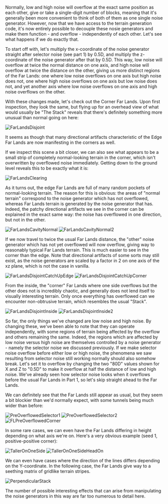 Normally, low and high noise will overflow at the exact same position as each other, give or take a single-digit number of blocks, meaning that it's generally been more convenient to think of both of them as one single noise generator. However, now that we have access to the terrain generation code, it's now entirely possible to decouple these nosie generators and make them function - and overflow - independently of each other. Let's see what happens if we do exactly that.

To start off with, let's multiply the x-coordinate of the noise generator straight after selector noise (see part 1) by 0.5D, and multiply the z-coordinate of the noise generator after that by 0.5D. This way, low noise will overflow at twice the normal distance on one axis, and high noise will overflow at twice the distance on the other, giving us more distinct regions of the Far Lands: one where low noise overflows on one axis but high noise does not, one where high noise overflows on one axis but low noise does not, and yet another axis where low noise overflows on one axis and high noise overflows on the other.

With these changes made, let's check out the Corner Far Lands. Upon first inspection, they look the same, but flying up for an overhead view of what would usually be "The Stack" reveals that there's definitely something more unusual than normal going on here:

![FarLandsDisjoint](https://raw.githubusercontent.com/muzikbike/FarLandsChronicles/patch-3/assets/Ch1/FarLandsDisjoint.png)

It seems as though that many directional artifacts characteristic of the Edge Far Lands are now manifesting in the corners as well.

If we inspect this scene a bit closer, we can also see what appears to be a small strip of completely normal-looking terrain in the corner, which isn't overwritten by overflowed noise immediately. Getting down to the ground level reveals this to be exactly what it is:

![FarLandsClearing](https://raw.githubusercontent.com/muzikbike/FarLandsChronicles/patch-3/assets/Ch1/FarLandsClearing.png)

As it turns out, the edge Far Lands are full of many random pockets of normal-looking terrain. The reason for this is obvious: the areas of "normal terrain" correspond to the noise generator which has not overflowed, whereas Far Lands terrain is generated by the noise generator that has. Indeed, the patchy directional artifacts we see in the corner can be explained in the exact same way: the noise has overflowed in one direction, but not in the other.

![FarLandsCavityNormal](https://raw.githubusercontent.com/muzikbike/FarLandsChronicles/patch-3/assets/Ch1/FarLandsCavityNormal.png)
![FarLandsCavityNormal2](https://raw.githubusercontent.com/muzikbike/FarLandsChronicles/patch-3/assets/Ch1/FarLandsCavityNormal2.png)

If we now travel to twice the usual Far Lands distance, the "other" noise generator which has not yet overflowed will now overflow, giving way to reasonably typical Far Lands terrain. This is much easier to see in the corner than the edge. Note that directional artifacts of some sorts may still exist, as the noise generators are scaled by a factor in 2 on one axis of the xz plane, which is not the case in vanilla.

![FarLandsDisjointCatchUpEdge](https://raw.githubusercontent.com/muzikbike/FarLandsChronicles/patch-3/assets/Ch1/FarLandsDisjointCatchUpEdge.png)
![FarLandsDisjointCatchUpCorner](https://raw.githubusercontent.com/muzikbike/FarLandsChronicles/patch-3/assets/Ch1/FarLandsDisjointCatchUpCorner.png)

From the inside, the "corner" Far Lands where one side overflows but the other does not is incredibly chaotic, and generally does not lend itself to visually interesting terrain. Only once everything has overflowed can we encounter non-obtrusive terrain, which resembles the usual "Stack".

![FarLandsDisjointInside](https://raw.githubusercontent.com/muzikbike/FarLandsChronicles/patch-3/assets/Ch1/FarLandsDisjointInside.png)
![FarLandsDisjointInside2](https://raw.githubusercontent.com/muzikbike/FarLandsChronicles/patch-3/assets/Ch1/FarLandsDisjointInside2.png)

So far, the only things we've changed are low noise and high noise. By changing these, we've been able to note that they can operate independently, with some regions of terrain being affected by the overflow and others remaining the same. Indeed, the regions which are affected by low noise versus high noise are themselves controlled by a noise generator - namely the selector noise we discussed previously. If we make selector noise overflow before either low or high noise, the phenomena we saw resulting from selector noise still working normally should also somehow break. Let's set it to overflow by changing the two "80D" values shown for X and Z to "0.5D" to make it overflow at half the distance of low and high noise. We've already seen how selector noise looks when it overflows before the usual Far Lands in Part 1, so let's skip straight ahead to the Far Lands.

We can definitely see that the Far Lands still appear as usual, but they seem a bit blockier than we'd normally expect, with some tunnels being much wider than before:

![PreOverflowedSelector1](https://raw.githubusercontent.com/muzikbike/FarLandsChronicles/patch-3/assets/Ch1/PreOverflowedSelector1.png)
![PreOverflowedSelector2](https://raw.githubusercontent.com/muzikbike/FarLandsChronicles/patch-3/assets/Ch1/PreOverflowedSelector2.png)
![FLPreOverflowedCorner](https://raw.githubusercontent.com/muzikbike/FarLandsChronicles/patch-3/assets/Ch1/FLPreOverflowedCorner.png)

In some rare cases, we can even have the Far Lands differing in height depending on what axis we're on. Here's a very obvious example (seed 1, positive-positive corner):

![TallerOnOneSide](https://raw.githubusercontent.com/muzikbike/FarLandsChronicles/patch-3/assets/Ch1/TallerOnOneSide.png)
![TallerOnOneSideHeadOn](https://raw.githubusercontent.com/muzikbike/FarLandsChronicles/patch-3/assets/Ch1/TallerOnOneSideHeadOn.png)

We can even have cases where the direction of the lines differs depending on the Y-coordinate. In the following case, the Far Lands give way to a seething matrix of gridlike terrain stripes.

![PerpendicularStack](https://raw.githubusercontent.com/muzikbike/FarLandsChronicles/patch-3/assets/Ch1/PerpendicularStack.png)

The number of possible interesting effects that can arise from manipulating the noise generators in this way are far too numerous to detail here.
